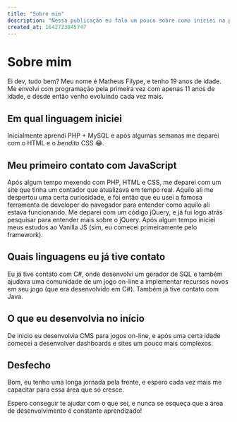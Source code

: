 ```yaml
---
title: "Sobre mim"
description: "Nessa publicação eu falo um pouco sobre como iniciei na programação"
created_at: 1642723845747
---
```


# Sobre mim

Ei dev, tudo bem? Meu nome é Matheus Filype, e tenho 19 anos de idade. Me envolvi com programação pela primeira vez com apenas 11 anos de idade, e desde então venho evoluindo cada vez mais.

## Em qual linguagem iniciei

Inicialmente aprendi PHP + MySQL e após algumas semanas me deparei com o HTML e o _bendito_ CSS 😂.

## Meu primeiro contato com JavaScript

Após algum tempo mexendo com PHP, HTML e CSS, me deparei com um site que tinha um contador que atualizava em tempo real. Aquilo ali me despertou uma certa curiosidade, e foi então que eu usei a famosa ferramenta de developer do navegador para entender como aquilo ali estava funcionando. Me deparei com um código jQuery, e já fui logo atrás pesquisar para entender mais sobre o jQuery. Após algum tempo iniciei meus estudos ao Vanilla JS (sim, eu comecei primeiramente pelo framework).

## Quais linguagens eu já tive contato

Eu já tive contato com C#, onde desenvolvi um gerador de SQL e também ajudava uma comunidade de um jogo on-line a implementar recursos novos em seu jogo (que era desenvolvido em C#). Também já tive contato com Java.

## O que eu desenvolvia no início

De inicio eu desenvolvia CMS para jogos on-line, e após uma certa idade comecei a desenvolver dashboards e sites um pouco mais complexos.

## Desfecho

Bom, eu tenho uma longa jornada pela frente, e espero cada vez mais me capacitar para essa área que só cresce.

Espero conseguir te ajudar com o que sei, e nunca se esqueça que a área de desenvolvimento é constante aprendizado!
